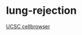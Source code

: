 # lung-rejection

[UCSC cellbrowser](http://amc-sandbox.ucdenver.edu/User33/browser/lung_transplant/)
